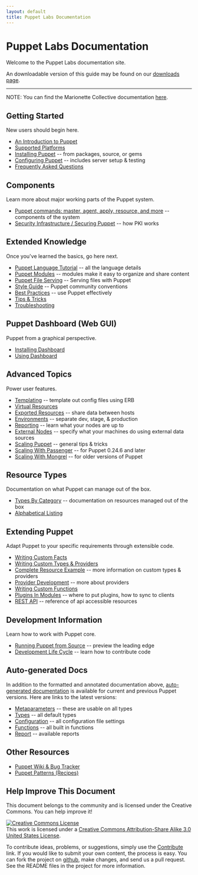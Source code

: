 ```yaml
---
layout: default
title: Puppet Labs Documentation
---
```


Puppet Labs Documentation
=========================

Welcome to the Puppet Labs documentation site. 

An downloadable version of this guide may be found on our [downloads page](http://www.puppetlabs.com/resources/downloads/).

* * *

NOTE: You can find the Marionette Collective documentation [here](./mcollective/index.html).

Getting Started
---------------

New users should begin here.

* [An Introduction to Puppet](./guides/introduction.html)
* [Supported Platforms](./guides/platforms.html)
* [Installing Puppet](./guides/installation.html) -- from packages, source, or gems
* [Configuring Puppet](./guides/configuring.html) -- includes server setup & testing
* [Frequently Asked Questions](./guides/faq.html)

Components
----------

Learn more about major working parts of the Puppet system.

* [Puppet commands: master, agent, apply, resource, and more](./guides/tools.html) -- components of the system
* [Security Infrastructure / Securing Puppet](./guides/security.html) -- how PKI works

Extended Knowledge
------------------

Once you've learned the basics, go here next.

* [Puppet Language Tutorial](./guides/language_tutorial.html) -- all the language details
* [Puppet Modules](./guides/modules.html) -- modules make it easy to organize and share content
* [Puppet File Serving](./guides/file_serving.html) -- Serving files with Puppet
* [Style Guide](./guides/style.html) -- Puppet community conventions
* [Best Practices](./guides/best_practices.html) -- use Puppet effectively
* [Tips & Tricks](./guides/techniques.html)
* [Troubleshooting](./guides/troubleshooting.html)

Puppet Dashboard (Web GUI)
--------------------------

Puppet from a graphical perspective.

* [Installing Dashboard](./guides/installing_dashboard.html)
* [Using Dashboard](./guides/using_dashboard.html)

Advanced Topics
---------------

Power user features.

* [Templating](./guides/templating.html) -- template out config files using ERB
* [Virtual Resources](./guides/virtual_resources.html)
* [Exported Resources](./guides/exported_resources.html) -- share data between hosts
* [Environments](./guides/environment.html) -- separate dev, stage, & production
* [Reporting](./guides/reporting.html) -- learn what your nodes are up to
* [External Nodes](./guides/external_nodes.html) -- specify what your machines do using external data sources
* [Scaling Puppet](./guides/scaling.html) -- general tips & tricks
* [Scaling With Passenger](./guides/passenger.html) -- for Puppet 0.24.6 and later
* [Scaling With Mongrel](./guides/mongrel.html) -- for older versions of Puppet

Resource Types
--------------

Documentation on what Puppet can manage out of the box.

* [Types By Category](./guides/types/) -- documentation on resources managed out of the box
* [Alphabetical Listing](./guides/types/alphabetical_index.html)

Extending Puppet
----------------

Adapt Puppet to your specific requirements through extensible code.

* [Writing Custom Facts](./guides/custom_facts.html)
* [Writing Custom Types & Providers](./guides/custom_types.html)
* [Complete Resource Example](./guides/complete_resource_example.html) -- more information on custom types & providers
* [Provider Development](./guides/provider_development.html) -- more about providers
* [Writing Custom Functions](./guides/custom_functions.html)
* [Plugins In Modules](./guides/plugins_in_modules.html) -- where to put plugins, how to sync to clients
* [REST API](./guides/rest_api.html) -- reference of api accessible resources

Development Information
-----------------------

Learn how to work with Puppet core.

* [Running Puppet from Source](./guides/from_source.html) -- preview the leading edge
* [Development Life Cycle](./guides/development_lifecycle.html) -- learn how to contribute code

Auto-generated Docs
-------------------

In addition to the formatted and annotated documentation above, [auto-generated documentation](references/) is available for current and previous Puppet versions.   Here are links to the latest versions:

* [Metaparameters](./references/latest/metaparameter.html) -- these are usable on all types
* [Types](./references/latest/type.html) -- all default types
* [Configuration](./references/latest/configuration.html) -- all configuration file settings
* [Functions](./references/latest/function.html) -- all built in functions
* [Report](./references/latest/report.html) -- available reports

Other Resources
---------------

* [Puppet Wiki & Bug Tracker](http://projects.puppetlabs.com/) 
* [Puppet Patterns (Recipes)](http://puppetlabs.com/trac/puppet/wiki/Recipes)

Help Improve This Document
--------------------------

This document belongs to the community and is licensed under the Creative Commons. You can help improve it!

<a rel="license" href="http://creativecommons.org/licenses/by-sa/3.0/us/"><img alt="Creative Commons License" style="border-width:0" src="http://i.creativecommons.org/l/by-sa/3.0/us/88x31.png" /></a><br />This work is licensed under a <a rel="license" href="http://creativecommons.org/licenses/by-sa/3.0/us/">Creative Commons Attribution-Share Alike 3.0 United States License</a>.

To contribute ideas, problems, or suggestions, simply use the [Contribute](./contribute.html) link.  If you would like to submit your own content, the process is easy.  You can fork the project on <A HREF="http://github.com/puppetlabs/puppet-docs">github</A>, make changes, and send us a pull request.  See the README files in the project for more information.


